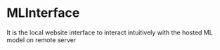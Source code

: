 # MLInterface
It is the local website interface to interact intuitively with the hosted ML model on remote server
